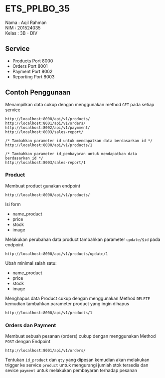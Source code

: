 # ETS_PPLBO_35
Nama  : Aqil Rahman<br />
NIM   : 201524035<br />
Kelas : 3B - DIV<br />

## Service
* Products Port 8000
* Orders Port 8001
* Payment Port 8002
* Reporting Port 8003

## Contoh Penggunaan
Menampilkan data cukup dengan menggunakan method `GET` pada setiap service
```
http://localhost:8000/api/v1/products/
http://localhost:8001/api/v1/orders/
http://localhost:8002/api/v1/paymment/
http://localhost:8003/sales-report/

/* Tambahkan parameter id untuk mendapatkan data berdasarkan id */
http://localhost:8000/api/v1/products/1

/* Tambahkan parameter id_pembayaran untuk mendapatkan data berdasarkan id */
http://localhost:8003/sales-report/1
```

### Product
Membuat product gunakan endpoint
```
http://localhost:8000/api/v1/products/
```
Isi form
* name_product
* price
* stock
* image

Melakukan perubahan data product tambahkan parameter `update/$id` pada endpoint

```
http://localhost:8000/api/v1/products/update/1
```
Ubah minimal salah satu:
* name_product
* price
* stock
* image

Menghapus data Product cukup dengan menggunakan Method `DELETE` kemudian tambahkan parameter product yang ingin dihapus
```
http://localhost:8000/api/v1/products/1
```
### Orders dan Payment
Membuat sebuah pesanan (orders) cukup dengan menggunakan Method `POST` dengan Endpoint 
```
http://localhost:8001/api/v1/orders/
```
Tentukan `id_product` dan `qty` yang dipesan kemudian akan melakukan trigger ke service `product` untuk mengurangi jumlah stok tersedia dan sevice `payment` untuk melakukan pembayaran terhadap pesanan
